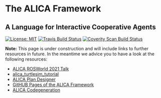 # The ALICA Framework

## A Language for Interactive Cooperative Agents

[![License: MIT](https://img.shields.io/badge/License-MIT-brightgreen.svg)](https://opensource.org/licenses/MIT) [![Travis Build Status](https://app.travis-ci.com/rapyuta-robotics/alica.svg?branch=devel)](https://app.travis-ci.com/github/rapyuta-robotics/alica) [![Coverity Scan Build Status](https://scan.coverity.com/projects/rapyuta-robotics-alica/badge.svg)](https://scan.coverity.com/projects/rapyuta-robotics-alica)

**Note:** This page is under construction and will include links to further resources in future. In the meantime we advice you to have a look at the following resources:

* [ALICA ROSWorld 2021 Talk](https://vimeo.com/649645073)
* [alica_turtlesim_tutorial](https://github.com/rapyuta-robotics/alica/tree/devel/supplementary/alica_ros_turtlesim)
* [ALICA Plan Designer](https://github.com/rapyuta-robotics/alica/tree/devel/supplementary/alica_designer_runtime)
* [GitHUB Pages of the ALICA Framework](https://rapyuta-robotics.github.io/alica/)
* [ALICA Codegeneration](https://github.com/rapyuta-robotics/alica/tree/devel/supplementary/alica_codegeneration)
